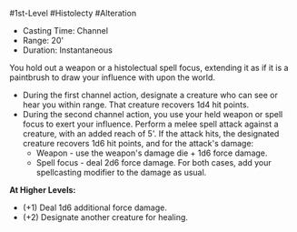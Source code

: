 #1st-Level #Histolecty #Alteration 

- Casting Time: Channel
- Range: 20'
- Duration: Instantaneous

You hold out a weapon or a histolectual spell focus, extending it as if it is a paintbrush to draw your influence with upon the world. 
* During the first channel action, designate a creature who can see or hear you within range. That creature recovers 1d4 hit points.
* During the second channel action, you use your held weapon or spell focus to exert your influence. Perform a melee spell attack against a creature, with an added reach of 5'. If the attack hits, the designated creature recovers 1d6 hit points, and for the attack's damage:
	* Weapon - use the weapon's damage die + 1d6 force damage.
	* Spell focus - deal 2d6 force damage.
	For both cases, add your spellcasting modifier to the damage as usual.

**At Higher Levels:**
* (+1) Deal 1d6 additional force damage.
* (+2) Designate another creature for healing.